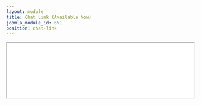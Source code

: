 ```yaml
---
layout: module
title: Chat Link (Available Now)
joomla_module_id: 651
position: chat-link
---
```

<script type="text/javascript">// <![CDATA[
/* free code from dyn-web.com */
function getDocHeight(doc) {
    doc = doc || document;
    // from http://stackoverflow.com/questions/1145850/get-height-of-entire-document-with-javascript
    var body = doc.body, html = doc.documentElement;
    var height = Math.max( body.scrollHeight, body.offsetHeight, 
        html.clientHeight, html.scrollHeight, html.offsetHeight );
    return height;
}
function setIframeHeight(id) {
    var ifrm = document.getElementById(id);
    var doc = ifrm.contentDocument? ifrm.contentDocument: ifrm.contentWindow.document;
    ifrm.style.visibility = 'hidden';
    ifrm.style.height = "10px"; // reset to minimal height in case going from longer to shorter doc
    // some IE versions need a bit added or scrollbar appears
    ifrm.style.height = getDocHeight( doc ) + 4 + "px";
    ifrm.style.visibility = 'visible';
}
// ]]></script>
<iframe id="ifrm" name="ifrm" src="siteIncludes/chat-link.php" onload="setIframeHeight(this.id)" style="width: 100%;" width="100%"></iframe>
